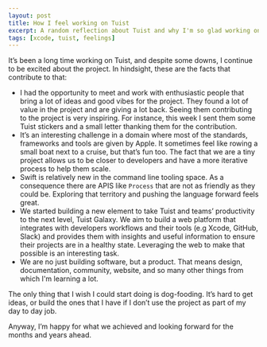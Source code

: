 ```yaml
---
layout: post
title: How I feel working on Tuist
excerpt: A random reflection about Tuist and why I'm so glad working on it.
tags: [xcode, tuist, feelings]
---
```


It’s been a long time working on Tuist, and despite some downs, I continue to be excited about the project. In hindsight, these are the facts that contribute to that:

- I had the opportunity to meet and work with enthusiastic people that bring a lot of ideas and good vibes for the project. They found a lot of value in the project and are giving a lot back. Seeing them contributing to the project is very inspiring. For instance, this week I sent them some Tuist stickers and a small letter thanking them for the contribution.
- It’s an interesting challenge in a domain where most of the standards, frameworks and tools are given by Apple. It sometimes feel like rowing a small boat next to a cruise, but that’s fun too. The fact that we are a tiny project allows us to be closer to developers and have a more iterative process to help them scale.
- Swift is relatively new in the command line tooling space. As a consequence there are APIS like `Process` that are not as friendly as they could be. Exploring that territory and pushing the language forward feels great.
- We started building a new element to take Tuist and teams’ productivity to the next level, Tuist Galaxy. We aim to build a web platform that integrates with developers workflows and their tools (e.g Xcode, GitHub, Slack) and provides them with insights and useful information to ensure their projects are in a healthy state. Leveraging the web to make that possible is an interesting task.
- We are no just building software, but a product. That means design, documentation, community, website, and so many other things from which I'm learning a lot.

The only thing that I wish I could start doing is dog-fooding. It’s hard to get ideas, or build the ones that I have if I don’t use the project as part of my day to day job.

Anyway, I’m happy for what we achieved and looking forward for the months and years ahead.
